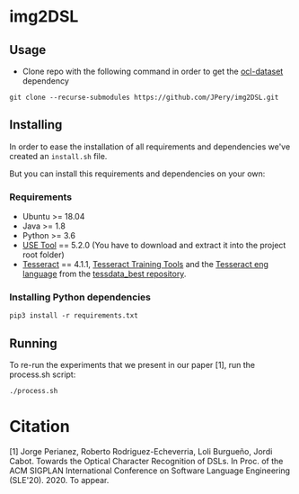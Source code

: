 # img2DSL

## Usage

- Clone repo with the following command in order to get the [ocl-dataset](https://github.com/tue-mdse/ocl-dataset) dependency

``
git clone --recurse-submodules https://github.com/JPery/img2DSL.git
``
## Installing

In order to ease the installation of all requirements and dependencies we've created an ``install.sh`` file.

But you can install this requirements and dependencies on your own:

### Requirements

- Ubuntu >= 18.04
- Java >= 1.8
- Python >= 3.6
- [USE Tool](https://sourceforge.net/projects/useocl/) == 5.2.0 (You have to download and extract it into the project root folder)
- [Tesseract](https://github.com/tesseract-ocr/tesseract/releases/tag/4.1.1) == 4.1.1, [Tesseract Training Tools](https://tesseract-ocr.github.io/tessdoc/Compiling-%E2%80%93-GitInstallation.html#build-with-training-tools) and the [Tesseract eng language](https://github.com/tesseract-ocr/tessdata_best/raw/master/eng.traineddata) from the [tessdata_best repository](https://github.com/tesseract-ocr/tessdata_best).


### Installing Python dependencies

``
pip3 install -r requirements.txt
``



## Running

To re-run the experiments that we present in our paper [1], run the process.sh script:

``
./process.sh
``


# Citation

[1] Jorge Perianez, Roberto Rodriguez-Echeverria, Loli Burgueño, Jordi Cabot. Towards the Optical Character Recognition of DSLs. In Proc. of the ACM SIGPLAN International Conference on Software Language Engineering (SLE'20). 2020. To appear.
